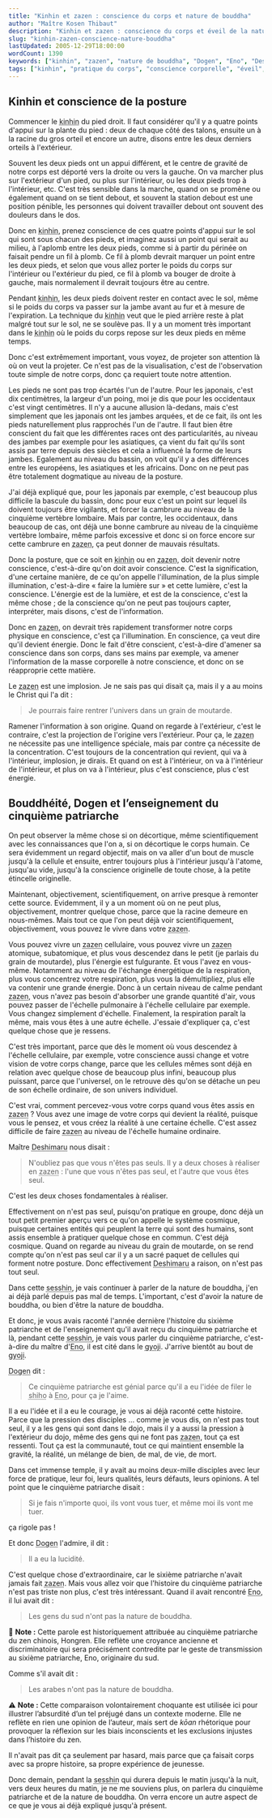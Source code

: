 ```yaml
---
title: "Kinhin et zazen : conscience du corps et nature de bouddha"
author: "Maître Kosen Thibaut"
description: "Kinhin et zazen : conscience du corps et éveil de la nature de bouddha au cœur de la sesshin."
slug: "kinhin-zazen-conscience-nature-bouddha"
lastUpdated: 2005-12-29T18:00:00
wordCount: 1390
keywords: ["kinhin", "zazen", "nature de bouddha", "Dogen", "Eno", "Deshimaru", "cinquième patriarche", "sesshin", "shiho", "conscience"]
tags: ["kinhin", "pratique du corps", "conscience corporelle", "éveil", "nature de bouddha", "transmission", "patriarches", "physiologie zen", "enseignement de Dogen", "culture japonaise"]
---
```


## Kinhin et conscience de la posture

Commencer le <abbr title="Marche méditative lente.">kinhin</abbr> du pied droit. Il faut considérer qu'il y a quatre points d'appui sur la plante du pied : deux de chaque côté des talons, ensuite un à la racine du gros orteil et encore un autre, disons entre les deux derniers orteils à l'extérieur.

Souvent les deux pieds ont un appui différent, et le centre de gravité de notre corps est déporté vers la droite ou vers la gauche. On va marcher plus sur l'extérieur d'un pied, ou plus sur l'intérieur, ou les deux pieds trop à l'intérieur, etc. C'est très sensible dans la marche, quand on se promène ou également quand on se tient debout, et souvent la station debout est une position pénible, les personnes qui doivent travailler debout ont souvent des douleurs dans le dos.

Donc en <abbr title="Marche méditative lente.">kinhin</abbr>, prenez conscience de ces quatre points d'appui sur le sol qui sont sous chacun des pieds, et imaginez aussi un point qui serait au milieu, à l'aplomb entre les deux pieds, comme si à partir du périnée on faisait pendre un fil à plomb. Ce fil à plomb devrait marquer un point entre les deux pieds, et selon que vous allez porter le poids du corps sur l'intérieur ou l'extérieur du pied, ce fil à plomb va bouger de droite à gauche, mais normalement il devrait toujours être au centre.

Pendant <abbr title="Marche méditative lente.">kinhin</abbr>, les deux pieds doivent rester en contact avec le sol, même si le poids du corps va passer sur la jambe avant au fur et à mesure de l'expiration. La technique du <abbr title="Marche méditative lente.">kinhin</abbr> veut que le pied arrière reste à plat malgré tout sur le sol, ne se soulève pas. Il y a un moment très important dans le <abbr title="Marche méditative lente.">kinhin</abbr> où le poids du corps repose sur les deux pieds en même temps.

Donc c'est extrêmement important, vous voyez, de projeter son attention là où on veut la projeter. Ce n'est pas de la visualisation, c'est de l'observation toute simple de notre corps, donc ça requiert toute notre attention.

Les pieds ne sont pas trop écartés l'un de l'autre. Pour les japonais, c'est dix centimètres, la largeur d'un poing, moi je dis que pour les occidentaux c'est vingt centimètres. Il n'y a aucune allusion là-dedans, mais c'est simplement que les japonais ont les jambes arquées, et de ce fait, ils ont les pieds naturellement plus rapprochés l'un de l'autre. Il faut bien être conscient du fait que les différentes races ont des particularités, au niveau des jambes par exemple pour les asiatiques, ça vient du fait qu'ils sont assis par terre depuis des siècles et cela a influencé la forme de leurs jambes. Egalement au niveau du bassin, on voit qu'il y a des différences entre les européens, les asiatiques et les africains. Donc on ne peut pas être totalement dogmatique au niveau de la posture.

J'ai déjà expliqué que, pour les japonais par exemple, c'est beaucoup plus difficile la bascule du bassin, donc pour eux c'est un point sur lequel ils doivent toujours être vigilants, et forcer la cambrure au niveau de la cinquième vertèbre lombaire. Mais par contre, les occidentaux, dans beaucoup de cas, ont déjà une bonne cambrure au niveau de la cinquième vertèbre lombaire, même parfois excessive et donc si on force encore sur cette cambrure en <abbr title="Méditation assise.">zazen</abbr>, ça peut donner de mauvais résultats.

Donc la posture, que ce soit en <abbr title="Marche méditative lente.">kinhin</abbr> ou en <abbr title="Méditation assise.">zazen</abbr>, doit devenir notre conscience, c'est-à-dire qu'on doit avoir conscience. C'est la signification, d'une certaine manière, de ce qu'on appelle l'illumination, de la plus simple illumination, c'est-à-dire « faire la lumière sur » et cette lumière, c'est la conscience. L'énergie est de la lumière, et est de la conscience, c'est la même chose ; de la conscience qu'on ne peut pas toujours capter, interpréter, mais disons, c'est de l'information.

Donc en <abbr title="Méditation assise.">zazen</abbr>, on devrait très rapidement transformer notre corps physique en conscience, c'est ça l'illumination. En conscience, ça veut dire qu'il devient énergie. Donc le fait d'être conscient, c'est-à-dire d'amener sa conscience dans son corps, dans ses mains par exemple, va amener l'information de la masse corporelle à notre conscience, et donc on se réapproprie cette matière.

Le <abbr title="Méditation assise.">zazen</abbr> est une implosion. Je ne sais pas qui disait ça, mais il y a au moins le Christ qui l'a dit : 

> Je pourrais faire rentrer l'univers dans un grain de moutarde.

Ramener l'information à son origine. Quand on regarde à l'extérieur, c'est le contraire, c'est la projection de l'origine vers l'extérieur. Pour ça, le <abbr title="Méditation assise.">zazen</abbr> ne nécessite pas une intelligence spéciale, mais par contre ça nécessite de la concentration. C'est toujours de la concentration qui revient, qui va à l'intérieur, implosion, je dirais. Et quand on est à l'intérieur, on va à l'intérieur de l'intérieur, et plus on va à l'intérieur, plus c'est conscience, plus c'est énergie.

## Bouddhéité, Dogen et l’enseignement du cinquième patriarche

On peut observer la même chose si on décortique, même scientifiquement avec les connaissances que l'on a, si on décortique le corps humain. Ce sera évidemment un regard objectif, mais on va aller d'un bout de muscle jusqu'à la cellule et ensuite, entrer toujours plus à l'intérieur jusqu'à l'atome, jusqu'au vide, jusqu'à la conscience originelle de toute chose, à la petite étincelle originelle.

Maintenant, objectivement, scientifiquement, on arrive presque à remonter cette source. Evidemment, il y a un moment où on ne peut plus, objectivement, montrer quelque chose, parce que la racine demeure en nous-mêmes. Mais tout ce que l'on peut déjà voir scientifiquement, objectivement, vous pouvez le vivre dans votre <abbr title="Méditation assise.">zazen</abbr>.

Vous pouvez vivre un <abbr title="Méditation assise.">zazen</abbr> cellulaire, vous pouvez vivre un <abbr title="Méditation assise.">zazen</abbr> atomique, subatomique, et plus vous descendez dans le petit (je parlais du grain de moutarde), plus l'énergie est fulgurante. Et vous l'avez en vous-même. Notamment au niveau de l'échange énergétique de la respiration, plus vous concentrez votre respiration, plus vous la démultipliez, plus elle va contenir une grande énergie. Donc à un certain niveau de calme pendant <abbr title="Méditation assise.">zazen</abbr>, vous n'avez pas besoin d'absorber une grande quantité d'air, vous pouvez passer de l'échelle pulmonaire à l'échelle cellulaire par exemple. Vous changez simplement d'échelle. Finalement, la respiration paraît la même, mais vous êtes à une autre échelle. J'essaie d'expliquer ça, c'est quelque chose que je ressens.

C'est très important, parce que dès le moment où vous descendez à l'échelle cellulaire, par exemple, votre conscience aussi change et votre vision de votre corps change, parce que les cellules mêmes sont déjà en relation avec quelque chose de beaucoup plus infini, beaucoup plus puissant, parce que l'universel, on le retrouve dès qu'on se détache un peu de son échelle ordinaire, de son univers individuel.

C'est vrai, comment percevez-vous votre corps quand vous êtes assis en <abbr title="Méditation assise.">zazen</abbr>&nbsp;? Vous avez une image de votre corps qui devient la réalité, puisque vous le pensez, et vous créez la réalité à une certaine échelle. C'est assez difficile de faire <abbr title="Méditation assise.">zazen</abbr> au niveau de l'échelle humaine ordinaire.

Maître <abbr title="Taisen Deshimaru, maître zen ayant diffusé le zen en Europe.">Deshimaru</abbr> nous disait : 

> N'oubliez pas que vous n'êtes pas seuls. Il y a deux choses à réaliser en <abbr title="Méditation assise.">zazen</abbr> : l'une que vous n'êtes pas seul, et l'autre que vous êtes seul.

C'est les deux choses fondamentales à réaliser.

Effectivement on n'est pas seul, puisqu'on pratique en groupe, donc déjà un tout petit premier aperçu vers ce qu'on appelle le système cosmique, puisque certaines entités qui peuplent la terre qui sont des humains, sont assis ensemble à pratiquer quelque chose en commun. C'est déjà cosmique. Quand on regarde au niveau du grain de moutarde, on se rend compte qu'on n'est pas seul car il y a un sacré paquet de cellules qui forment notre posture. Donc effectivement <abbr title="Taisen Deshimaru, maître zen ayant diffusé le zen en Europe.">Deshimaru</abbr> a raison, on n'est pas tout seul.

Dans cette <abbr title="Littéralement : toucher l'esprit. Période de pratique intensive de zazen.">sesshin</abbr>, je vais continuer à parler de la nature de bouddha, j'en ai déjà parlé depuis pas mal de temps. L'important, c'est d'avoir la nature de bouddha, ou bien d'être la nature de bouddha.

Et donc, je vous avais raconté l'année dernière l'histoire du sixième patriarche et de l'enseignement qu'il avait reçu du cinquième patriarche et là, pendant cette <abbr title="Littéralement : toucher l'esprit. Période de pratique intensive de zazen.">sesshin</abbr>, je vais vous parler du cinquième patriarche, c'est-à-dire du maître d'<abbr title="Maître zen chinois du VIIe siècle, sixième patriarche.">Eno</abbr>, il est cité dans le <abbr title="Recueil du Shobogenzo de Maître Dogen.">gyoji</abbr>. J'arrive bientôt au bout de <abbr title="Recueil du Shobogenzo de Maître Dogen.">gyoji</abbr>.

<abbr title="Maître fondateur du zen Soto au Japon.">Dogen</abbr> dit : 

> Ce cinquième patriarche est génial parce qu'il a eu l'idée de filer le <abbr title="Transmission formelle de l'enseignement dans le zen.">shiho</abbr> à <abbr title="Maître zen chinois du VIIe siècle, sixième patriarche.">Eno</abbr>, pour ça je l'aime.

Il a eu l'idée et il a eu le courage, je vous ai déjà raconté cette histoire. Parce que la pression des disciples ... comme je vous dis, on n'est pas tout seul, il y a les gens qui sont dans le dojo, mais il y a aussi la pression à l'extérieur du dojo, même des gens qui ne font pas <abbr title="Méditation assise.">zazen</abbr>, tout ça est ressenti. Tout ça est la communauté, tout ce qui maintient ensemble la gravité, la réalité, un mélange de bien, de mal, de vie, de mort.

Dans cet immense temple, il y avait au moins deux-mille disciples avec leur force de pratique, leur foi, leurs qualités, leurs défauts, leurs opinions. A tel point que le cinquième patriarche disait : 

> Si je fais n'importe quoi, ils vont vous tuer, et même moi ils vont me tuer.

ça rigole pas&nbsp;!

Et donc <abbr title="Maître fondateur du zen Soto au Japon.">Dogen</abbr> l'admire, il dit : 

> Il a eu la lucidité.

C'est quelque chose d'extraordinaire, car le sixième patriarche n'avait jamais fait <abbr title="Méditation assise.">zazen</abbr>. Mais vous allez voir que l'histoire du cinquième patriarche n'est pas triste non plus, c'est très intéressant. Quand il avait rencontré <abbr title="Maître zen chinois du VIIe siècle, sixième patriarche.">Eno</abbr>, il lui avait dit : 

> Les gens du sud n'ont pas la nature de bouddha.

<aside>
🔎 <strong>Note :</strong> Cette parole est historiquement attribuée au cinquième patriarche du zen chinois, Hongren. Elle reflète une croyance ancienne et discriminatoire qui sera précisément contredite par le geste de transmission au sixième patriarche, Eno, originaire du sud.  
</aside>

Comme s'il avait dit : 

> Les arabes n'ont pas la nature de bouddha.

<aside>
⚠️ <strong>Note :</strong> Cette comparaison volontairement choquante est utilisée ici pour illustrer l’absurdité d’un tel préjugé dans un contexte moderne. Elle ne reflète en rien une opinion de l’auteur, mais sert de <em>kōan</em> rhétorique pour provoquer la réflexion sur les biais inconscients et les exclusions injustes dans l’histoire du zen.  
</aside>

Il n'avait pas dit ça seulement par hasard, mais parce que ça faisait corps avec sa propre histoire, sa propre expérience de jeunesse.

Donc demain, pendant la <abbr title="Littéralement : toucher l'esprit. Période de pratique intensive de zazen.">sesshin</abbr> qui durera depuis le matin jusqu'à la nuit, vers deux heures du matin, je ne me souviens plus, on parlera du cinquième patriarche et de la nature de bouddha. On verra encore un autre aspect de ce que je vous ai déjà expliqué jusqu'à présent.
